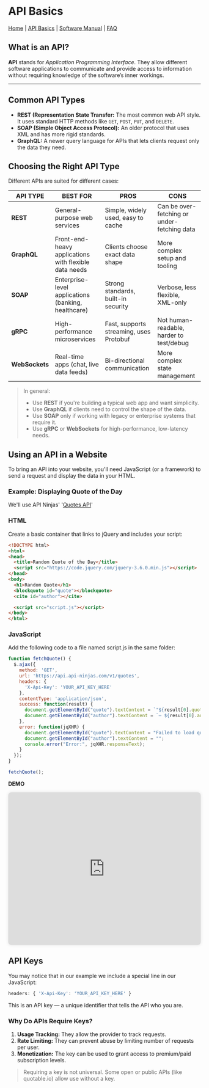 # API Basics

[Home](../index.md) | [API Basics](api-guide.md) | [Software Manual](software-manual.md) | [FAQ](faq.md)

## What is an API?

**API** stands for *Application Programming Interface*. They allow different software applications to communicate and provide access to information without requiring knowledge of the software’s inner workings.

---

## Common API Types

- **REST (Representation State Transfer:** The most common web API style. It uses standard HTTP methods like `GET`, `POST`, `PUT`, and `DELETE`.
- **SOAP (Simple Object Access Protocol):** An older protocol that uses XML and has more rigid standards.
- **GraphQL:** A newer query language for APIs that lets clients request only the data they need.

## Choosing the Right API Type
Different APIs are suited for different cases:

| API TYPE | BEST FOR | PROS | CONS |
|----------|----------|------|------|
| **REST** |General-purpose web services | Simple, widely used, easy to cache | Can be over-fetching or under-fetching data |
| **GraphQL**| Front-end-heavy applications with flexible data needs | Clients choose exact data shape | More complex setup and tooling |
| **SOAP**   | Enterprise-level applications (banking, healthcare) | Strong standards, built-in security | Verbose, less flexible, XML-only |
| **gRPC**   | High-performance microservices | Fast, supports streaming, uses Protobuf | Not human-readable, harder to test/debug |
| **WebSockets** | Real-time apps (chat, live data feeds) | Bi-directional communication | More complex state management |

> In general:  
> - Use **REST** if you're building a typical web app and want simplicity.  
> - Use **GraphQL** if clients need to control the shape of the data.  
> - Use **SOAP** only if working with legacy or enterprise systems that require it.  
> - Use **gRPC** or **WebSockets** for high-performance, low-latency needs.

## Using an API in a Website

To bring an API into your website, you'll need JavaScript (or a framework) to send a request and display the data in your HTML.

### Example: Displaying Quote of the Day

We'll use API Ninjas' '[Quotes API](https://api-ninjas.com/api/quotes)'

### HTML
Create a basic container that links to jQuery and includes your script:

```html
<!DOCTYPE html>
<html>
<head>
  <title>Random Quote of the Day</title>
  <script src="https://code.jquery.com/jquery-3.6.0.min.js"></script>
</head>
<body>
  <h1>Random Quote</h1>
  <blockquote id="quote"></blockquote>
  <cite id="author"></cite>

  <script src="script.js"></script>
</body>
</html>
```

### JavaScript
Add the following code to a file named script.js in the same folder:

```JavaScript
function fetchQuote() {
  $.ajax({
    method: 'GET',
    url: 'https://api.api-ninjas.com/v1/quotes',
    headers: {
      'X-Api-Key': 'YOUR_API_KEY_HERE'
    },
    contentType: 'application/json',
    success: function(result) {
      document.getElementById("quote").textContent = `"${result[0].quote}"`;
      document.getElementById("author").textContent = `— ${result[0].author}`;
    },
    error: function(jqXHR) {
      document.getElementById("quote").textContent = "Failed to load quote.";
      document.getElementById("author").textContent = "";
      console.error("Error:", jqXHR.responseText);
    }
  });
}

fetchQuote();
```
**DEMO** 

<iframe src="https://farringtonwrites.github.io/farrington-portfolio/projects/quote-demo.html"
        width="100%" height="400"
        style="border: none; border-radius: 8px; box-shadow: 0 0 10px rgba(0,0,0,0.1);">
</iframe>

## API Keys
You may notice that in our example we include a special line in our JavaScript:

```JavaScript
headers: { 'X-Api-Key': 'YOUR_API_KEY_HERE' }
```
This is an API key — a unique identifier that tells the API who you are.

### Why Do APIs Require Keys?
1. **Usage Tracking:** They allow the provider to track requests.
2. **Rate Limiting:** They can prevent abuse by limiting number of requests per user.
3. **Monetization:** The key can be used to grant access to premium/paid subscription levels.
> Requiring a key is not universal. Some open or public APIs (like quotable.io) allow use without a key. 


